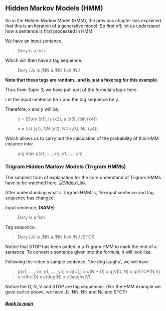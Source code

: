 ## Hidden Markov Models (HMM)

So in the Hidden Markov Model (HMM), the previous chapter has explained that this is an iteration of a generative model. So first off, let us understand how a sentence is first processed in HMM.

We have an input sentence,
> Dory is a fish

Which will then have a tag sequence.
> Dory /JJ is /NN a /NN fish /NJ

**Note that these tags are random.. and is just a fake tag for this example.**

Thus from Topic 3, we have pull part of the formula's logic here.

Let the input sentence be x and the tag sequence be y.

Therefore, x and y will be,
> x = (Dory (x1), is (x2), a (x3), fish (x4))

> y = (JJ (y1), NN (y2), NN (y3), NJ (y4))

Which allows us to carry out the calculation of the probability of this HMM
instance into:

> arg max p(x1, ...., xn, y1, ...., yn)


### Trigram Hidden Markov Models (Trigram HMMs)
The simplest form of explanation for the core understand of Trigram HMMs have to
be watched here. [![Video Link](http://i3.ytimg.com/vi/98TARXun1xA/hqdefault.jpg)](https://youtu.be/98TARXun1xA?list=PLO9y7hOkmmSGSJA8S3gTigcyNDVJ31LLt&t=150)

After understanding what a Trigram HMM is, the input sentence and tag sequence has changed.

Input sentence, **(SAME)**
> Dory is a fish

Tag sequence.
> Dory /JJ is /NN a /NN fish /NJ /STOP

Notice that STOP has been added in a Trigram HMM to mark the end of a sentence. To convert a sentence given into the formula, it will look like:

Following the video's sample sentence, 'the dog laughs', we will have
> p(x1, ...., xn, y1, ...., yn) = q(D|*,*) x q(N|*,D) x q(V|D, N) x q(STOP|N,V) x e(the|D) x e(dog|N) x e(laughs|V)

Notice the D, N, V and STOP are tag sequences. (For the HMM example we gave earlier above, we have JJ, NN, NN and NJ and STOP)

##### [Back to main](https://github.com/nixxholas/nlp-exploration/)
